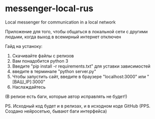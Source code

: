 # messenger-local-rus
Local messenger for communication in a local network

Приложение для того, чтобы общаться в локальной сети с другими людьми, когда выход в всемирный интернет отключен

Гайд на устаноку:
1. Скачивайте файлы с релизов
2. Вам понадобится python 3
3. Введите "pip install -r requirements.txt" для уставки зависимостей
4. введите в терминале "python server.py"
5. Чтобы запустить сайт, введите в браузере "localhost:3000" или "[ВАШ_IP]:3000"
6. Наслаждайтесь

(В релизе есть баги, которые автор исправлять не будет!)

PS. Исходный код будет и в релизах, и в исходном коде GitHub
(PPS. Создано нейросетью, бывают баги интерфейса)
